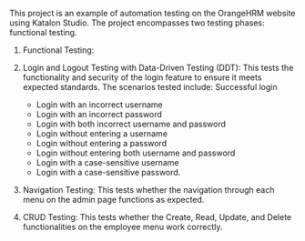 This project is an example of automation testing on the OrangeHRM website using Katalon Studio. The project encompasses two testing phases: functional testing.

1. Functional Testing:
  1. Login and Logout Testing with Data-Driven Testing (DDT):
     This tests the functionality and security of the login feature to ensure it meets expected standards. The scenarios tested include:
     Successful login
     -  Login with an incorrect username
     -  Login with an incorrect password
     -  Login with both incorrect username and password
     -  Login without entering a username
     -  Login without entering a password
     -  Login without entering both username and password
     -  Login with a case-sensitive username
     -  Login with a case-sensitive password.
  
  2. Navigation Testing:
     This tests whether the navigation through each menu on the admin page functions as expected.
     
  3. CRUD Testing:
     This tests whether the Create, Read, Update, and Delete functionalities on the employee menu work correctly.
     

